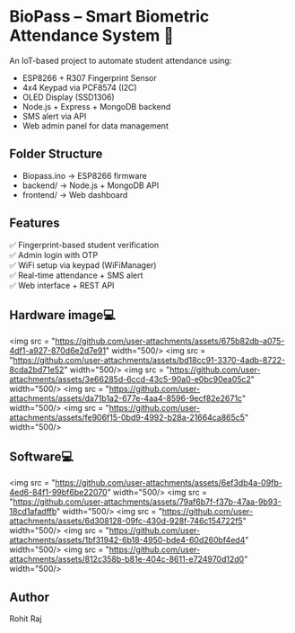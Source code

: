 # BioPass – Smart Biometric Attendance System 🔐

An IoT-based project to automate student attendance using:
- ESP8266 + R307 Fingerprint Sensor
- 4x4 Keypad via PCF8574 (I2C)
- OLED Display (SSD1306)
- Node.js + Express + MongoDB backend
- SMS alert via API
- Web admin panel for data management

## Folder Structure
- Biopass.ino → ESP8266 firmware
- backend/ → Node.js + MongoDB API
- frontend/ → Web dashboard

## Features
✅ Fingerprint-based student verification  
✅ Admin login with OTP  
✅ WiFi setup via keypad (WiFiManager)  
✅ Real-time attendance + SMS alert  
✅ Web interface + REST API

## Hardware image💻
<img src = "https://github.com/user-attachments/assets/675b82db-a075-4df1-a927-870d6e2d7e91" width="500/>
<img src = "https://github.com/user-attachments/assets/bd18cc91-3370-4adb-8722-8cda2bd71e52" width="500/>
<img src = "https://github.com/user-attachments/assets/3e66285d-6ccd-43c5-90a0-e0bc90ea05c2" width="500/>
<img src = "https://github.com/user-attachments/assets/da71b1a2-677e-4aa4-8596-9ecf82e2671c" width="500/>
<img src = "https://github.com/user-attachments/assets/fe906f15-0bd9-4992-b28a-21664ca865c5" width="500/>

## Software💻
<img src = "https://github.com/user-attachments/assets/6ef3db4a-09fb-4ed6-84f1-99bf6be22070" width="500/>
<img src = "https://github.com/user-attachments/assets/79af6b7f-f37b-47aa-9b93-18cd1afadffb" width="500/>
<img src = "https://github.com/user-attachments/assets/6d308128-09fc-430d-928f-746c154722f5" width="500/>
<img src = "https://github.com/user-attachments/assets/1bf31942-6b18-4950-bde4-60d260bf4ed4" width="500/>
<img src = "https://github.com/user-attachments/assets/812c358b-b81e-404c-8611-e724970d12d0" width="500/>


## Author
Rohit Raj
